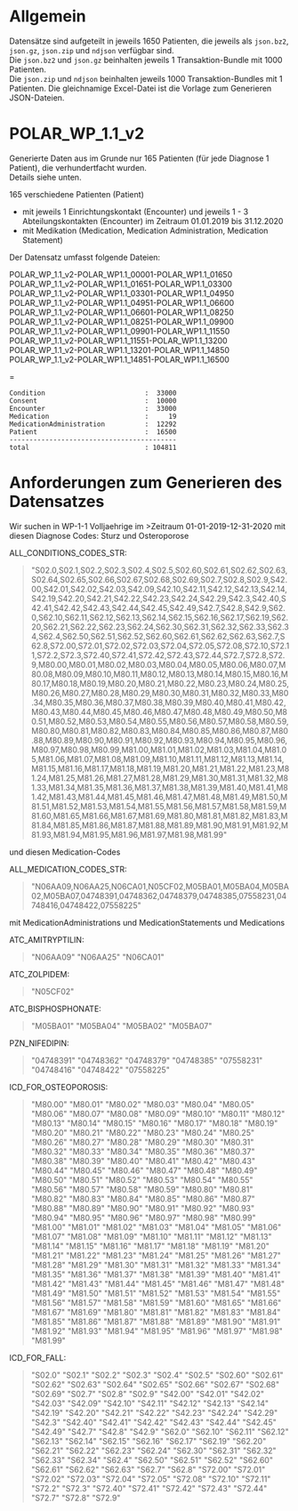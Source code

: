 # Allgemein

Datensätze sind aufgeteilt in jeweils 1650 Patienten, die jeweils als `json.bz2`, `json.gz`, `json.zip` und `ndjson` verfügbar sind.  
Die `json.bz2` und `json.gz` beinhalten jeweils 1 Transaktion-Bundle mit 1000 Patienten.  
Die `json.zip` und `ndjson` beinhalten jeweils 1000 Transaktion-Bundles mit 1 Patienten.
Die gleichnamige Excel-Datei ist die Vorlage zum Generieren JSON-Dateien.

# POLAR_WP_1.1_v2

Generierte Daten aus im Grunde nur 165 Patienten (für jede Diagnose 1 Patient), die verhundertfacht wurden.  
Details siehe unten.

165 verschiedene Patienten (Patient)  
* mit jeweils 1 Einrichtungskontakt (Encounter) und jeweils 1 - 3 Abteilungskontakten (Encounter)  im Zeitraum 01.01.2019 bis 31.12.2020
* mit Medikation (Medication, Medication Administration, Medication Statement)

Der Datensatz umfasst folgende Dateien:

POLAR_WP_1.1_v2-POLAR_WP1.1_00001-POLAR_WP1.1_01650  
POLAR_WP_1.1_v2-POLAR_WP1.1_01651-POLAR_WP1.1_03300  
POLAR_WP_1.1_v2-POLAR_WP1.1_03301-POLAR_WP1.1_04950  
POLAR_WP_1.1_v2-POLAR_WP1.1_04951-POLAR_WP1.1_06600  
POLAR_WP_1.1_v2-POLAR_WP1.1_06601-POLAR_WP1.1_08250  
POLAR_WP_1.1_v2-POLAR_WP1.1_08251-POLAR_WP1.1_09900  
POLAR_WP_1.1_v2-POLAR_WP1.1_09901-POLAR_WP1.1_11550  
POLAR_WP_1.1_v2-POLAR_WP1.1_11551-POLAR_WP1.1_13200  
POLAR_WP_1.1_v2-POLAR_WP1.1_13201-POLAR_WP1.1_14850  
POLAR_WP_1.1_v2-POLAR_WP1.1_14851-POLAR_WP1.1_16500  

=

    Condition                         :  33000
    Consent                           :  10000
    Encounter                         :  33000
    Medication                        :     19
    MedicationAdministration          :  12292
    Patient                           :  16500
    ------------------------------------------
    total                             : 104811

# Anforderungen zum Generieren des Datensatzes

Wir suchen in WP-1-1 Volljaehrige im >Zeitraum 01-01-2019-12-31-2020 mit diesen Diagnose Codes: Sturz und Osteroporose

ALL_CONDITIONS_CODES_STR:

>"S02.0,S02.1,S02.2,S02.3,S02.4,S02.5,S02.60,S02.61,S02.62,S02.63,S02.64,S02.65,S02.66,S02.67,S02.68,S02.69,S02.7,S02.8,S02.9,S42.00,S42.01,S42.02,S42.03,S42.09,S42.10,S42.11,S42.12,S42.13,S42.14,S42.19,S42.20,S42.21,S42.22,S42.23,S42.24,S42.29,S42.3,S42.40,S42.41,S42.42,S42.43,S42.44,S42.45,S42.49,S42.7,S42.8,S42.9,S62.0,S62.10,S62.11,S62.12,S62.13,S62.14,S62.15,S62.16,S62.17,S62.19,S62.20,S62.21,S62.22,S62.23,S62.24,S62.30,S62.31,S62.32,S62.33,S62.34,S62.4,S62.50,S62.51,S62.52,S62.60,S62.61,S62.62,S62.63,S62.7,S62.8,S72.00,S72.01,S72.02,S72.03,S72.04,S72.05,S72.08,S72.10,S72.11,S72.2,S72.3,S72.40,S72.41,S72.42,S72.43,S72.44,S72.7,S72.8,S72.9,M80.00,M80.01,M80.02,M80.03,M80.04,M80.05,M80.06,M80.07,M80.08,M80.09,M80.10,M80.11,M80.12,M80.13,M80.14,M80.15,M80.16,M80.17,M80.18,M80.19,M80.20,M80.21,M80.22,M80.23,M80.24,M80.25,M80.26,M80.27,M80.28,M80.29,M80.30,M80.31,M80.32,M80.33,M80.34,M80.35,M80.36,M80.37,M80.38,M80.39,M80.40,M80.41,M80.42,M80.43,M80.44,M80.45,M80.46,M80.47,M80.48,M80.49,M80.50,M80.51,M80.52,M80.53,M80.54,M80.55,M80.56,M80.57,M80.58,M80.59,M80.80,M80.81,M80.82,M80.83,M80.84,M80.85,M80.86,M80.87,M80.88,M80.89,M80.90,M80.91,M80.92,M80.93,M80.94,M80.95,M80.96,M80.97,M80.98,M80.99,M81.00,M81.01,M81.02,M81.03,M81.04,M81.05,M81.06,M81.07,M81.08,M81.09,M81.10,M81.11,M81.12,M81.13,M81.14,M81.15,M81.16,M81.17,M81.18,M81.19,M81.20,M81.21,M81.22,M81.23,M81.24,M81.25,M81.26,M81.27,M81.28,M81.29,M81.30,M81.31,M81.32,M81.33,M81.34,M81.35,M81.36,M81.37,M81.38,M81.39,M81.40,M81.41,M81.42,M81.43,M81.44,M81.45,M81.46,M81.47,M81.48,M81.49,M81.50,M81.51,M81.52,M81.53,M81.54,M81.55,M81.56,M81.57,M81.58,M81.59,M81.60,M81.65,M81.66,M81.67,M81.69,M81.80,M81.81,M81.82,M81.83,M81.84,M81.85,M81.86,M81.87,M81.88,M81.89,M81.90,M81.91,M81.92,M81.93,M81.94,M81.95,M81.96,M81.97,M81.98,M81.99"  

und diesen Medication-Codes  

ALL_MEDICATION_CODES_STR:  
>"N06AA09,N06AA25,N06CA01,N05CF02,M05BA01,M05BA04,M05BA02,M05BA07,04748391,04748362,04748379,04748385,07558231,04748416,04748422,07558225"  

mit MedicationAdministrations und MedicationStatements und Medications

ATC_AMITRYPTILIN:
>"N06AA09" "N06AA25" "N06CA01"

ATC_ZOLPIDEM:  
>"N05CF02"

ATC_BISPHOSPHONATE:  
>"M05BA01" "M05BA04" "M05BA02" "M05BA07"

PZN_NIFEDIPIN:
>"04748391" "04748362" "04748379" "04748385" "07558231" "04748416" "04748422" "07558225"

ICD_FOR_OSTEOPOROSIS:
>"M80.00" "M80.01" "M80.02" "M80.03" "M80.04" "M80.05" "M80.06" "M80.07" "M80.08" "M80.09" "M80.10" "M80.11" "M80.12" "M80.13" "M80.14" "M80.15" "M80.16" "M80.17" "M80.18" "M80.19" "M80.20" "M80.21" "M80.22" "M80.23" "M80.24" "M80.25" "M80.26" "M80.27" "M80.28" "M80.29" "M80.30" "M80.31" "M80.32" "M80.33" "M80.34" "M80.35" "M80.36" "M80.37" "M80.38" "M80.39" "M80.40" "M80.41" "M80.42" "M80.43" "M80.44" "M80.45" "M80.46" "M80.47" "M80.48" "M80.49" "M80.50" "M80.51" "M80.52" "M80.53" "M80.54" "M80.55" "M80.56" "M80.57" "M80.58" "M80.59" "M80.80" "M80.81" "M80.82" "M80.83" "M80.84" "M80.85" "M80.86" "M80.87" "M80.88" "M80.89" "M80.90" "M80.91" "M80.92" "M80.93" "M80.94" "M80.95" "M80.96" "M80.97" "M80.98" "M80.99" "M81.00" "M81.01" "M81.02" "M81.03" "M81.04" "M81.05" "M81.06" "M81.07" "M81.08" "M81.09" "M81.10" "M81.11" "M81.12" "M81.13" "M81.14" "M81.15" "M81.16" "M81.17" "M81.18" "M81.19" "M81.20" "M81.21" "M81.22" "M81.23" "M81.24" "M81.25" "M81.26" "M81.27" "M81.28" "M81.29" "M81.30" "M81.31" "M81.32" "M81.33" "M81.34" "M81.35" "M81.36" "M81.37" "M81.38" "M81.39" "M81.40" "M81.41" "M81.42" "M81.43" "M81.44" "M81.45" "M81.46" "M81.47" "M81.48" "M81.49" "M81.50" "M81.51" "M81.52" "M81.53" "M81.54" "M81.55" "M81.56" "M81.57" "M81.58" "M81.59" "M81.60" "M81.65" "M81.66" "M81.67" "M81.69" "M81.80" "M81.81" "M81.82" "M81.83" "M81.84" "M81.85" "M81.86" "M81.87" "M81.88" "M81.89" "M81.90" "M81.91" "M81.92" "M81.93" "M81.94" "M81.95" "M81.96" "M81.97" "M81.98" "M81.99"

ICD_FOR_FALL:
 >"S02.0"  "S02.1"  "S02.2"  "S02.3"  "S02.4"  "S02.5"  "S02.60" "S02.61" "S02.62" "S02.63" "S02.64" "S02.65" "S02.66" "S02.67" "S02.68" "S02.69" "S02.7"  "S02.8"  "S02.9"  "S42.00" "S42.01" "S42.02" "S42.03" "S42.09" "S42.10" "S42.11" "S42.12" "S42.13" "S42.14" "S42.19" "S42.20" "S42.21" "S42.22" "S42.23" "S42.24" "S42.29" "S42.3"  "S42.40" "S42.41" "S42.42" "S42.43" "S42.44" "S42.45" "S42.49" "S42.7"  "S42.8"  "S42.9"  "S62.0"  "S62.10" "S62.11" "S62.12" "S62.13" "S62.14" "S62.15" "S62.16" "S62.17" "S62.19" "S62.20" "S62.21" "S62.22" "S62.23" "S62.24" "S62.30" "S62.31" "S62.32" "S62.33" "S62.34" "S62.4"  "S62.50" "S62.51" "S62.52" "S62.60" "S62.61" "S62.62" "S62.63" "S62.7"  "S62.8"  "S72.00" "S72.01" "S72.02" "S72.03" "S72.04" "S72.05" "S72.08" "S72.10" "S72.11" "S72.2"  "S72.3"  "S72.40" "S72.41" "S72.42" "S72.43" "S72.44" "S72.7"  "S72.8"  "S72.9"
